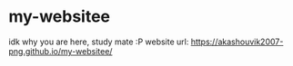 # my-websitee
idk why you are here, study mate :P website url: https://akashouvik2007-png.github.io/my-websitee/
